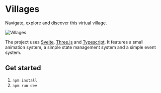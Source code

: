 # Villages

Navigate, explore and discover this virtual village.

![Villages](villages.png)

The project uses [Svelte](https://svelte.dev/), [Three.js](https://threejs.org/) and [Typescript](https://www.typescriptlang.org/). It features a small animation system, a simple state management system and a simple event system.


## Get started

1. ``npm install``
2. ``npm run dev``



